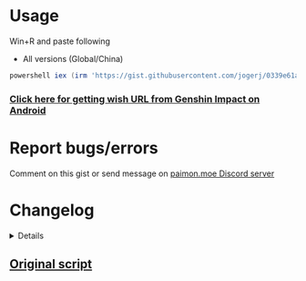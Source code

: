 # Usage
Win+R and paste following
* All versions (Global/China)
```powershell
powershell iex (irm 'https://gist.githubusercontent.com/jogerj/0339e61a92e0de2e360c5212a94854e8/raw/get_wish_url_from_cache.ps1')
```
### [Click here for getting wish URL from Genshin Impact on Android](https://gist.github.com/jogerj/2372d0e5bee51e001a6d8956240d527b)

# Report bugs/errors
Comment on this gist or send message on [paimon.moe Discord server](https://discord.com/channels/820601523125747712/820601523125747715/1012175730873991228)

# Changelog
<details>

## Version 0.12.0
* Deprecated and removed fallback methods
* Now cache path lookup checks for latest modified subfolder
   
## Version 0.11.1
* Fix for Genshin 4.0
   
## Version 0.11.0
* Fix for Genshin 3.8

## Version 0.10.0
* Now if a user has both global and china version of the game, it will load the URL from whichever is last open.

## Version 0.9.0
* Fix CN suffix to `game_biz=hk4e_cn`
* Fix check validity for URLs beginning with `https://webstatic...`

## Version 0.8.0
* Added new method from [MadeBaruna](https://gist.github.com/MadeBaruna/1d75c1d37d19eca71591ec8a31178235/). Now supports 3 different methods (should be totally foolproof 🤞)
* Automatically checks for expired/invalid link
* ~~URL date is now retrieved from URL `timestamp` parameter~~ Removed URL time since it's unnecessary to check for URL expiry


## Version 0.7.0
* Combined Global and China server scripts. Now will check for Global first before China log files. Can be overriden to force check China server by adding `china` to the parameter like this:
   ```powershell
   powershell iex "&{$(irm 'https://gist.githubusercontent.com/jogerj/0339e61a92e0de2e360c5212a94854e8/raw/get_wish_url_from_cache.ps1')} china"
   ```
* Pass on args to elevated powershell correctly
* Use more accurate file path pattern from [here](https://gist.github.com/MadeBaruna/1d75c1d37d19eca71591ec8a31178235/)
  
## Version 0.6.0
* Added back old method as fallback option (when webCache gets destroyed/new install)

### Version 0.5.0
* Changed game path lookup to search in log file instead of install path
* Added China version (needs testing)
* adjusted URL lookup pattern

### Version 0.4.0
* ChromeCacheView no longer needed. Script will now read cache files directly
* Credits to @PrimeCicada for finding an alternate path
  
### Version 0.3.0
* Added handling of different game path
* Fixes issue with older installs of Genshin with different path
* Added fallback option for manual entry of game path. Drag and drop your shortcut or exe file (either launcher or game works), the cache path will be grabbed correctly
  
### Version 0.2.0
* Added date of URL to output
* Add warning for URL older than 24h
### Version 0.1.0
* Initial release
</details>

## [Original script](https://gist.github.com/MadeBaruna/1d75c1d37d19eca71591ec8a31178235)
